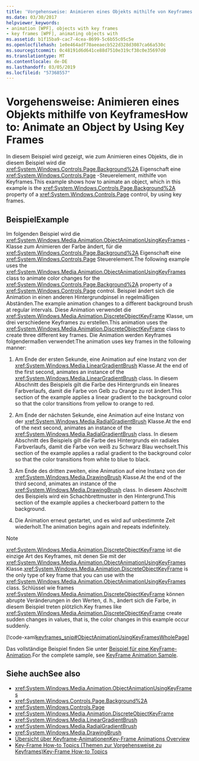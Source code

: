 ```yaml
---
title: 'Vorgehensweise: Animieren eines Objekts mithilfe von Keyframes'
ms.date: 03/30/2017
helpviewer_keywords:
- animation [WPF], objects with key frames
- key frames [WPF], animating objects with
ms.assetid: b1f15ba9-cac7-4cea-8699-5c6b55c05c5e
ms.openlocfilehash: 1e0e464adf70aeeaecb522d328d3087ca66a530c
ms.sourcegitcommit: 0c48191d6d641ce88d7510e319cf38c0e35697d0
ms.translationtype: MT
ms.contentlocale: de-DE
ms.lasthandoff: 03/05/2019
ms.locfileid: "57368557"
---
```

# <a name="how-to-animate-an-object-by-using-key-frames"></a><span data-ttu-id="890c0-102">Vorgehensweise: Animieren eines Objekts mithilfe von Keyframes</span><span class="sxs-lookup"><span data-stu-id="890c0-102">How to: Animate an Object by Using Key Frames</span></span>
<span data-ttu-id="890c0-103">In diesem Beispiel wird gezeigt, wie zum Animieren eines Objekts, die in diesem Beispiel wird die <xref:System.Windows.Controls.Page.Background%2A> Eigenschaft eine <xref:System.Windows.Controls.Page> -Steuerelement, mithilfe von Keyframes.</span><span class="sxs-lookup"><span data-stu-id="890c0-103">This example shows how to animate an object, which in this example is the <xref:System.Windows.Controls.Page.Background%2A> property of a <xref:System.Windows.Controls.Page> control, by using key frames.</span></span>  
  
## <a name="example"></a><span data-ttu-id="890c0-104">Beispiel</span><span class="sxs-lookup"><span data-stu-id="890c0-104">Example</span></span>  
 <span data-ttu-id="890c0-105">Im folgenden Beispiel wird die <xref:System.Windows.Media.Animation.ObjectAnimationUsingKeyFrames> -Klasse zum Animieren der Farbe ändert, für die <xref:System.Windows.Controls.Page.Background%2A> Eigenschaft eine <xref:System.Windows.Controls.Page> Steuerelement.</span><span class="sxs-lookup"><span data-stu-id="890c0-105">The following example uses the <xref:System.Windows.Media.Animation.ObjectAnimationUsingKeyFrames> class to animate color changes for the <xref:System.Windows.Controls.Page.Background%2A> property of a <xref:System.Windows.Controls.Page> control.</span></span> <span data-ttu-id="890c0-106">Beispiel ändert sich die Animation in einen anderen Hintergrundpinsel in regelmäßigen Abständen.</span><span class="sxs-lookup"><span data-stu-id="890c0-106">The example animation changes to a different background brush at regular intervals.</span></span> <span data-ttu-id="890c0-107">Diese Animation verwendet die <xref:System.Windows.Media.Animation.DiscreteObjectKeyFrame> Klasse, um drei verschiedene Keyframes zu erstellen.</span><span class="sxs-lookup"><span data-stu-id="890c0-107">This animation uses the <xref:System.Windows.Media.Animation.DiscreteObjectKeyFrame> class to create three different key frames.</span></span> <span data-ttu-id="890c0-108">Die Animation werden Keyframes folgendermaßen verwendet:</span><span class="sxs-lookup"><span data-stu-id="890c0-108">The animation uses key frames in the following manner:</span></span>  
  
1.  <span data-ttu-id="890c0-109">Am Ende der ersten Sekunde, eine Animation auf eine Instanz von der <xref:System.Windows.Media.LinearGradientBrush> Klasse.</span><span class="sxs-lookup"><span data-stu-id="890c0-109">At the end of the first second, animates an instance of the <xref:System.Windows.Media.LinearGradientBrush> class.</span></span> <span data-ttu-id="890c0-110">In diesem Abschnitt des Beispiels gilt die Farbe des Hintergrunds ein lineares Farbverlaufs, damit die Farbe von Gelb zu Orange zu rot ändert.</span><span class="sxs-lookup"><span data-stu-id="890c0-110">This section of the example applies a linear gradient to the background color so that the color transitions from yellow to orange to red.</span></span>  
  
2.  <span data-ttu-id="890c0-111">Am Ende der nächsten Sekunde, eine Animation auf eine Instanz von der <xref:System.Windows.Media.RadialGradientBrush> Klasse.</span><span class="sxs-lookup"><span data-stu-id="890c0-111">At the end of the next second, animates an instance of the <xref:System.Windows.Media.RadialGradientBrush> class.</span></span> <span data-ttu-id="890c0-112">In diesem Abschnitt des Beispiels gilt die Farbe des Hintergrunds ein radiales Farbverlaufs, damit die Farbe von weiß zu Schwarz Blau wechselt.</span><span class="sxs-lookup"><span data-stu-id="890c0-112">This section of the example applies a radial gradient to the background color so that the color transitions from white to blue to black.</span></span>  
  
3.  <span data-ttu-id="890c0-113">Am Ende des dritten zweiten, eine Animation auf eine Instanz von der <xref:System.Windows.Media.DrawingBrush> Klasse.</span><span class="sxs-lookup"><span data-stu-id="890c0-113">At the end of the third second, animates an instance of the <xref:System.Windows.Media.DrawingBrush> class.</span></span> <span data-ttu-id="890c0-114">In diesem Abschnitt des Beispiels wird ein Schachbrettmuster in den Hintergrund.</span><span class="sxs-lookup"><span data-stu-id="890c0-114">This section of the example applies a checkerboard pattern to the background.</span></span>  
  
4.  <span data-ttu-id="890c0-115">Die Animation erneut gestartet, und es wird auf unbestimmte Zeit wiederholt.</span><span class="sxs-lookup"><span data-stu-id="890c0-115">The animation begins again and repeats indefinitely.</span></span>  
  
> [!NOTE]
>  <span data-ttu-id="890c0-116"><xref:System.Windows.Media.Animation.DiscreteObjectKeyFrame> ist die einzige Art des Keyframes, mit denen Sie mit der <xref:System.Windows.Media.Animation.ObjectAnimationUsingKeyFrames> Klasse.</span><span class="sxs-lookup"><span data-stu-id="890c0-116"><xref:System.Windows.Media.Animation.DiscreteObjectKeyFrame> is the only type of key frame that you can use with the <xref:System.Windows.Media.Animation.ObjectAnimationUsingKeyFrames> class.</span></span> <span data-ttu-id="890c0-117">Schlüssel wie frames <xref:System.Windows.Media.Animation.DiscreteObjectKeyFrame> können abrupte Veränderungen in den Werten, d. h., ändert sich die Farbe, in diesem Beispiel treten plötzlich.</span><span class="sxs-lookup"><span data-stu-id="890c0-117">Key frames like <xref:System.Windows.Media.Animation.DiscreteObjectKeyFrame> create sudden changes in values, that is, the color changes in this example occur suddenly.</span></span>  
  
 [!code-xaml[keyframes_snip#ObjectAnimationUsingKeyFramesWholePage](~/samples/snippets/xaml/VS_Snippets_Wpf/keyframes_snip/XAML/ObjectAnimationUsingKeyFramesExample.xaml#objectanimationusingkeyframeswholepage)]  
  
 <span data-ttu-id="890c0-118">Das vollständige Beispiel finden Sie unter [Beispiel für eine KeyFrame-Animation](https://go.microsoft.com/fwlink/?LinkID=160012).</span><span class="sxs-lookup"><span data-stu-id="890c0-118">For the complete sample, see [KeyFrame Animation Sample](https://go.microsoft.com/fwlink/?LinkID=160012).</span></span>  
  
## <a name="see-also"></a><span data-ttu-id="890c0-119">Siehe auch</span><span class="sxs-lookup"><span data-stu-id="890c0-119">See also</span></span>
- <xref:System.Windows.Media.Animation.ObjectAnimationUsingKeyFrames>
- <xref:System.Windows.Controls.Page.Background%2A>
- <xref:System.Windows.Controls.Page>
- <xref:System.Windows.Media.Animation.DiscreteObjectKeyFrame>
- <xref:System.Windows.Media.LinearGradientBrush>
- <xref:System.Windows.Media.RadialGradientBrush>
- <xref:System.Windows.Media.DrawingBrush>
- [<span data-ttu-id="890c0-120">Übersicht über Keyframe-Animationen</span><span class="sxs-lookup"><span data-stu-id="890c0-120">Key-Frame Animations Overview</span></span>](key-frame-animations-overview.md)
- [<span data-ttu-id="890c0-121">Key-Frame How-to Topics (Themen zur Vorgehensweise zu Keyframes)</span><span class="sxs-lookup"><span data-stu-id="890c0-121">Key-Frame How-to Topics</span></span>](key-frame-animation-how-to-topics.md)

